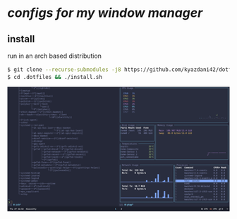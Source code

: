 # ***configs for my window manager***

## **install**
run in an arch based distribution
```bash
$ git clone --recurse-submodules -j8 https://github.com/kyazdani42/dotfiles $HOME/.dotfiles
$ cd .dotfiles && ./install.sh
```

![alt text](.github/screen.png?raw=true "screenshot")

